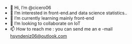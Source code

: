 - 👋 Hi, I’m @cicero06
- 👀 I’m interested in front-end.and data science statistics..
- 🌱 I’m currently learning mainly front-end
- 💞️ I’m looking to collaborate on IoT
- 📫 How to reach me : you can send me an e -mail hsyndeniz06@outlook.com

<!---
cicero06/cicero06 is a ✨ special ✨ repository because its `README.md` (this file) appears on your GitHub profile.
You can click the Preview link to take a look at your changes.
--->
